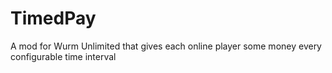 # TimedPay
A mod for Wurm Unlimited that gives each online player some money every configurable time interval
